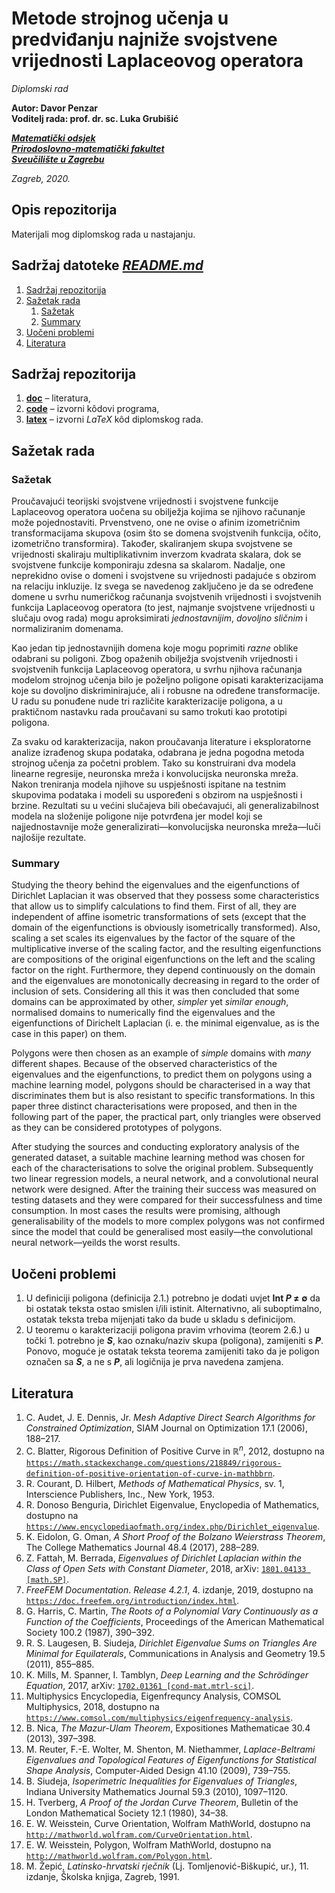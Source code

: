 #   Metode strojnog učenja u predviđanju najniže svojstvene vrijednosti Laplaceovog operatora

*Diplomski rad*

**Autor: Davor Penzar** <br>
**Voditelj rada: prof. dr. sc. Luka Grubišić**

[***Matematički odsjek***](https://www.math.pmf.unizg.hr/hr) <br>
[***Prirodoslovno-matematički fakultet***](https://www.pmf.unizg.hr/) <br>
[***Sveučilište u Zagrebu***](http://www.unizg.hr/)

*Zagreb, 2020.*

##  Opis repozitorija

Materijali mog diplomskog rada u nastajanju.

##  Sadržaj datoteke [*README.md*](README.md)

1.  [Sadržaj repozitorija](#sadr%C5%BEaj-repozitorija)
2.  [Sažetak rada](#sa%C5%BEetak-rada)
    1.  [Sažetak](#sa%C5%BEetak)
    2.  [Summary](#summary)
3.  [Uočeni problemi](#uo%C4%8Deni-problemi)
4.  [Literatura](#literatura)

##  Sadržaj repozitorija

1.  [**doc**](doc/) &ndash; literatura,
2.  [**code**](code/) &ndash; izvorni k&ocirc;dovi programa,
3.  [**latex**](latex/) &ndash; izvorni *LaTeX* k&ocirc;d diplomskog rada.

##  Sažetak rada

### Sažetak

Proučavajući teorijski svojstvene vrijednosti i svojstvene funkcije Laplaceovog operatora uočena su obilježja kojima se njihovo računanje može pojednostaviti. Prvenstveno, one ne ovise o afinim izometričnim transformacijama skupova (osim što se domena svojstvenih funkcija, očito, izometrično transformira). Također, skaliranjem skupa svojstvene se vrijednosti skaliraju multiplikativnim inverzom kvadrata skalara, dok se svojstvene funkcije komponiraju zdesna sa skalarom. Nadalje, one neprekidno ovise o domeni i svojstvene su vrijednosti padajuće s obzirom na relaciju inkluzije. Iz svega se navedenog zaključeno je da se određene domene u svrhu numeričkog računanja svojstvenih vrijednosti i svojstvenih funkcija Laplaceovog operatora (to jest, najmanje svojstvene vrijednosti u slučaju ovog rada) mogu aproksimirati *jednostavnijim*, *dovoljno sličnim* i normaliziranim domenama.

Kao jedan tip jednostavnijih domena koje mogu poprimiti *razne* oblike odabrani su poligoni. Zbog opaženih obilježja svojstvenih vrijednosti i svojstvenih funkcija Laplaceovog operatora, u svrhu njihova računanja modelom strojnog učenja bilo je poželjno poligone opisati karakterizacijama koje su dovoljno diskriminirajuće, ali i robusne na određene transformacije. U radu su ponuđene nude tri različite karakterizacije poligona, a u praktičnom nastavku rada proučavani su samo trokuti kao prototipi poligona.

Za svaku od karakterizacija, nakon proučavanja literature i eksploratorne analize izrađenog skupa podataka, odabrana je jedna pogodna metoda strojnog učenja za početni problem. Tako su konstruirani dva modela linearne regresije, neuronska mreža i konvolucijska neuronska mreža. Nakon treniranja modela njihove su uspješnosti ispitane na testnim skupovima podataka i modeli su uspoređeni s obzirom na uspješnosti i brzine. Rezultati su u većini slučajeva bili obećavajući, ali generalizabilnost modela na složenije poligone nije potvrđena jer model koji se najjednostavnije može generalizirati&mdash;konvolucijska neuronska mreža&mdash;luči najlošije rezultate.

### Summary

Studying the theory behind the eigenvalues and the eigenfunctions of Dirichlet Laplacian it was observed that they possess some characteristics that allow us to simplify calculations to find them. First of all, they are independent of affine isometric transformations of sets (except that the domain of the eigenfunctions is obviously isometrically transformed). Also, scaling a set scales its eigenvalues by the factor of the square of the multiplicative inverse of the scaling factor, and the resulting eigenfunctions are compositions of the original eigenfunctions on the left and the scaling factor on the right. Furthermore, they depend continuously on the domain and the eigenvalues are monotonically decreasing in regard to the order of inclusion of sets. Considering all this it was then concluded that some domains can be approximated by other, *simpler* yet *similar enough*, normalised domains to numerically find the eigenvalues and the eigenfunctions of Dirichelt Laplacian (i. e. the minimal eigenvalue, as is the case in this paper) on them.

Polygons were then chosen as an example of *simple* domains with *many* different shapes. Because of the observed characteristics of the eigenvalues and the eigenfunctions, to predict them on polygons using a machine learning model, polygons should be characterised in a way that discriminates them but is also resistant to specific transformations. In this paper three distinct characterisations were proposed, and then in the following part of the paper, the practical part, only triangles were observed as they can be considered prototypes of polygons.

After studying the sources and conducting exploratory analysis of the generated dataset, a suitable machine learning method was chosen for each of the characterisations to solve the original problem. Subsequently two linear regression models, a neural network, and a convolutional neural network were designed. After the training their success was measured on testing datasets and they were compared for their successfulness and time consumption. In most cases the results were promising, although generalisability of the models to more complex polygons was not confirmed since the model that could be generalised most easily&mdash;the convolutional neural network&mdash;yeilds the worst results.

##  Uočeni problemi

1.  U definiciji poligona (definicija 2.1.) potrebno je dodati uvjet **Int *P* &ne; &empty;** da bi ostatak teksta ostao smislen i/ili istinit. Alternativno, ali suboptimalno, ostatak teksta treba mijenjati tako da bude u skladu s definicijom.
2.  U teoremu o karakterizaciji poligona pravim vrhovima (teorem 2.6.) u točki 1. potrebno je ***S***, kao oznaku/naziv skupa (poligona), zamijeniti s ***P***. Ponovo, moguće je ostatak teksta teorema zamijeniti tako da je poligon označen sa ***S***, a ne s ***P***, ali logičnija je prva navedena zamjena.

##  Literatura

1.  C. Audet, J. E. Dennis, Jr. *Mesh Adaptive Direct Search Algorithms for Constrained Optimization*, SIAM Journal on Optimization 17.1 (2006), 188&ndash;217.
2.  C. Blatter, Rigorous Definition of Positive Curve in &#8477;<sup>*n*</sup>, 2012, dostupno na [`https://math.stackexchange.com/questions/218849/rigorous-definition-of-positive-orientation-of-curve-in-mathbbrn`](https://math.stackexchange.com/questions/218849/rigorous-definition-of-positive-orientation-of-curve-in-mathbbrn).
3.  R. Courant, D. Hilbert, *Methods of Mathematical Physics*, sv. 1, Interscience Publishers, Inc., New York, 1953.
4.  R. Donoso Benguria, Dirichlet Eigenvalue, Enyclopedia of Mathematics, dostupno na [`https://www.encyclopediaofmath.org/index.php/Dirichlet_eigenvalue`](https://www.encyclopediaofmath.org/index.php/Dirichlet_eigenvalue).
5.  K. Eidolon, G. Oman, *A Short Proof of the Bolzano Weierstrass Theorem*, The College Mathematics Journal 48.4 (2017), 288&ndash;289.
6.  Z. Fattah, M. Berrada, *Eigenvalues of Dirichlet Laplacian within the Class of Open Sets with Constant Diameter*, 2018, arXiv: [`1801.04133 [math.SP]`](https://arxiv.org/abs/1801.04133).
7.  *FreeFEM Documentation*. *Release 4.2.1*, 4. izdanje, 2019, dostupno na [`https://doc.freefem.org/introduction/index.html`](https://doc.freefem.org/introduction/index.html).
8.  G. Harris, C. Martin, *The Roots of a Polynomial Vary Continuously as a Function of the Coefficients*, Proceedings of the American Mathematical Society 100.2 (1987), 390&ndash;392.
9.  R. S. Laugesen, B. Siudeja, *Dirichlet Eigenvalue Sums on Triangles Are Minimal for Equilaterals*, Communications in Analysis and Geometry 19.5 (2011), 855&ndash;885.
10.  K. Mills, M. Spanner, I. Tamblyn, *Deep Learning and the Schr&ouml;dinger Equation*, 2017, arXiv: [`1702.01361 [cond-mat.mtrl-sci]`](https://arxiv.org/abs/1702.01361).
11. Multiphysics Encyclopedia, Eigenfrequncy Analysis, COMSOL Multiphysics, 2018, dostupno na [`https://www.comsol.com/multiphysics/eigenfrequency-analysis`](https://www.comsol.com/multiphysics/eigenfrequency-analysis).
12. B. Nica, *The Mazur-Ulam Theorem*, Expositiones Mathematicae 30.4 (2013), 397&ndash;398.
13. M. Reuter, F.-E. Wolter, M. Shenton, M. Niethammer, *Laplace-Beltrami Eigenvalues and Topological Features of Eigenfunctions for Statistical Shape Analysis*, Computer-Aided Design 41.10 (2009), 739&ndash;755.
14. B. Siudeja, *Isoperimetric Inequalities for Eigenvalues of Triangles*, Indiana University Mathematics Journal 59.3 (2010), 1097&ndash;1120.
15. H. Tverberg, *A Proof of the Jordan Curve Theorem*, Bulletin of the London Mathematical Society 12.1 (1980), 34&ndash;38.
16. E. W. Weisstein, Curve Orientation, Wolfram MathWorld, dostupno na [`http://mathworld.wolfram.com/CurveOrientation.html`](http://mathworld.wolfram.com/CurveOrientation.html).
17. E. W. Weisstein, Polygon, Wolfram MathWorld, dostupno na [`http://mathworld.wolfram.com/Polygon.html`](http://mathworld.wolfram.com/Polygon.html).
18. M. Žepić, *Latinsko-hrvatski rječnik* (Lj. Tomljenović-Biškupić, ur.), 11. izdanje, Školska knjiga, Zagreb, 1991.
